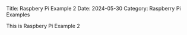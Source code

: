 Title: Raspbery Pi Example 2
Date: 2024-05-30
Category: Raspberry Pi Examples

This is Raspbery Pi Example 2